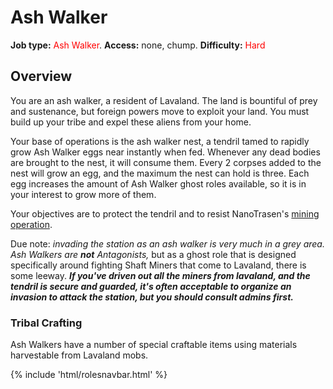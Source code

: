 # Ash Walker
**Job type:** <font color= "#ff0000">Ash Walker</font>. **Access:** none, chump. **Difficulty:** <font color="red">Hard</font>


## Overview

You are an ash walker, a resident of Lavaland. The land is bountiful of prey and sustenance, but foreign powers move to exploit your land. You must build up your tribe and expel these aliens from your home.

Your base of operations is the ash walker nest, a tendril  tamed to rapidly grow Ash Walker eggs near instantly when fed. Whenever any dead bodies are brought to the nest, it will consume them. Every 2 corpses added to the nest will grow an egg, and the maximum the nest can hold is three. Each egg increases the amount of Ash Walker ghost roles available, so it is in your interest to grow more of them. 

Your objectives are to protect the tendril and to resist NanoTrasen's [mining operation](shaft-miner.md).

Due note: *invading the station as an ash walker is very much in a grey area.* *Ash Walkers are **not** Antagonists,* but as a ghost role that is designed specifically around fighting Shaft Miners that come to Lavaland, there is some leeway. ***If you've driven out all the miners from lavaland, and the tendril is secure and guarded, it's often acceptable to organize an invasion to attack the station, but you should consult admins first.***

### Tribal Crafting

Ash Walkers have a number of special craftable items using materials harvestable from Lavaland mobs.

  <div class="container-fluid wm-page-content">
{% include 'html/rolesnavbar.html' %}
</div>


